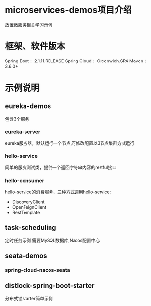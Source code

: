 # microservices-demos项目介绍

放置微服务相关学习示例

# 框架、软件版本
 Spring Boot：  2.1.11.RELEASE
 Spring Cloud： Greenwich.SR4
 Maven： 3.6.0+
 

# 示例说明

## eureka-demos

包含3个服务

### eureka-server

eureka服务器，默认运行一个节点,可修改配置以3节点集群方式运行

### hello-service

简单的服务测试类，提供一个返回字符串内容的restful接口


### hello-consumer

hello-service的消费服务，三种方式调用hello-service:
* DiscoveryClient
* OpenFeignClient
* RestTemplate


## task-scheduling

定时任务示例
需要MySQL数据库,Nacos配置中心


## seata-demos

### spring-cloud-nacos-seata



## distlock-spring-boot-starter 

分布式锁starter简单示例









